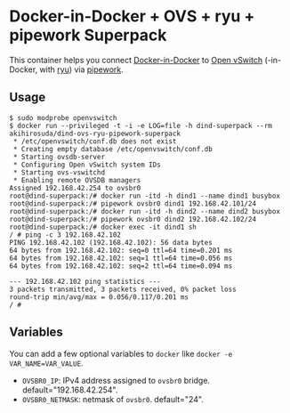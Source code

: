 # Docker-in-Docker + OVS + ryu + pipework Superpack

This container helps you connect [Docker-in-Docker](https://github.com/jpetazzo/dind) to [Open vSwitch](http://openvswitch.org/) (-in-Docker, with [ryu](http://osrg.github.io/ryu/)) via [pipework](https://github.com/jpetazzo/pipework).

## Usage

    $ sudo modprobe openvswitch
    $ docker run --privileged -t -i -e LOG=file -h dind-superpack --rm akihirosuda/dind-ovs-ryu-pipework-superpack
     * /etc/openvswitch/conf.db does not exist
     * Creating empty database /etc/openvswitch/conf.db
     * Starting ovsdb-server
     * Configuring Open vSwitch system IDs
     * Starting ovs-vswitchd
     * Enabling remote OVSDB managers
    Assigned 192.168.42.254 to ovsbr0
    root@dind-superpack:/# docker run -itd -h dind1 --name dind1 busybox
	root@dind-superpack:/# pipework ovsbr0 dind1 192.168.42.101/24
	root@dind-superpack:/# docker run -itd -h dind2 --name dind2 busybox
	root@dind-superpack:/# pipework ovsbr0 dind2 192.168.42.102/24
	root@dind-superpack:/# docker exec -it dind1 sh
	/ # ping -c 3 192.168.42.102
	PING 192.168.42.102 (192.168.42.102): 56 data bytes
	64 bytes from 192.168.42.102: seq=0 ttl=64 time=0.201 ms
	64 bytes from 192.168.42.102: seq=1 ttl=64 time=0.056 ms
	64 bytes from 192.168.42.102: seq=2 ttl=64 time=0.094 ms
	
	--- 192.168.42.102 ping statistics ---
	3 packets transmitted, 3 packets received, 0% packet loss
	round-trip min/avg/max = 0.056/0.117/0.201 ms
	/ # 


## Variables
You can add a few optional variables to `docker` like `docker -e VAR_NAME=VAR_VALUE`.

 * `OVSBR0_IP`: IPv4 address assigned to `ovsbr0` bridge. default="192.168.42.254".
 * `OVSBR0_NETMASK`: netmask of `ovsbr0`. default="24".

